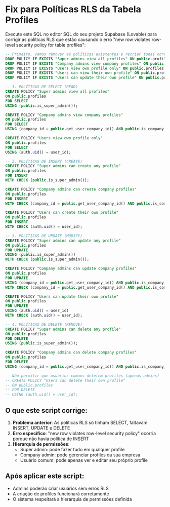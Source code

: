 # Fix para Políticas RLS da Tabela Profiles

Execute este SQL no editor SQL do seu projeto Supabase (Lovable) para corrigir as políticas RLS que estão causando o erro "new row violates row-level security policy for table profiles":

```sql
-- Primeiro, vamos remover as políticas existentes e recriar todas corretamente
DROP POLICY IF EXISTS "Super admins view all profiles" ON public.profiles;
DROP POLICY IF EXISTS "Company admins view company profiles" ON public.profiles;
DROP POLICY IF EXISTS "Users view own profile only" ON public.profiles;
DROP POLICY IF EXISTS "Users can view their own profile" ON public.profiles;
DROP POLICY IF EXISTS "Users can update their own profile" ON public.profiles;

-- 1. POLÍTICAS DE SELECT (READ)
CREATE POLICY "Super admins view all profiles" 
ON public.profiles 
FOR SELECT 
USING (public.is_super_admin());

CREATE POLICY "Company admins view company profiles" 
ON public.profiles 
FOR SELECT 
USING (company_id = public.get_user_company_id() AND public.is_company_admin());

CREATE POLICY "Users view own profile only" 
ON public.profiles 
FOR SELECT 
USING (auth.uid() = user_id);

-- 2. POLÍTICAS DE INSERT (CREATE)
CREATE POLICY "Super admins can create any profile" 
ON public.profiles 
FOR INSERT 
WITH CHECK (public.is_super_admin());

CREATE POLICY "Company admins can create company profiles" 
ON public.profiles 
FOR INSERT 
WITH CHECK (company_id = public.get_user_company_id() AND public.is_company_admin());

CREATE POLICY "Users can create their own profile" 
ON public.profiles 
FOR INSERT 
WITH CHECK (auth.uid() = user_id);

-- 3. POLÍTICAS DE UPDATE (MODIFY)
CREATE POLICY "Super admins can update any profile" 
ON public.profiles 
FOR UPDATE 
USING (public.is_super_admin()) 
WITH CHECK (public.is_super_admin());

CREATE POLICY "Company admins can update company profiles" 
ON public.profiles 
FOR UPDATE 
USING (company_id = public.get_user_company_id() AND public.is_company_admin()) 
WITH CHECK (company_id = public.get_user_company_id() AND public.is_company_admin());

CREATE POLICY "Users can update their own profile" 
ON public.profiles 
FOR UPDATE 
USING (auth.uid() = user_id) 
WITH CHECK (auth.uid() = user_id);

-- 4. POLÍTICAS DE DELETE (REMOVE)
CREATE POLICY "Super admins can delete any profile" 
ON public.profiles 
FOR DELETE 
USING (public.is_super_admin());

CREATE POLICY "Company admins can delete company profiles" 
ON public.profiles 
FOR DELETE 
USING (company_id = public.get_user_company_id() AND public.is_company_admin());

-- Não permitir que usuários comuns deletem profiles (apenas admins)
-- CREATE POLICY "Users can delete their own profile" 
-- ON public.profiles 
-- FOR DELETE 
-- USING (auth.uid() = user_id);
```

## O que este script corrige:

1. **Problema anterior**: As políticas RLS só tinham SELECT, faltavam INSERT, UPDATE e DELETE
2. **Erro específico**: "new row violates row-level security policy" ocorria porque não havia política de INSERT
3. **Hierarquia de permissões**:
   - Super admin: pode fazer tudo em qualquer profile
   - Company admin: pode gerenciar profiles da sua empresa
   - Usuário comum: pode apenas ver e editar seu próprio profile

## Após aplicar este script:
- Admins poderão criar usuários sem erros RLS
- A criação de profiles funcionará corretamente
- O sistema respeitará a hierarquia de permissões definida
